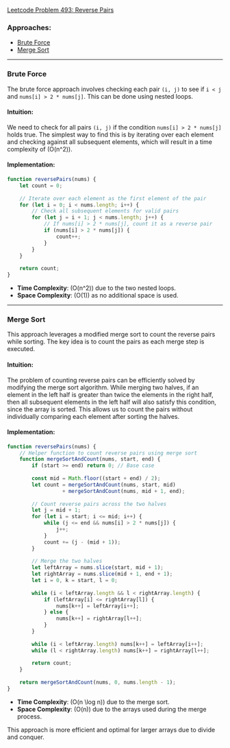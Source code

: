 [Leetcode Problem 493: Reverse Pairs](https://leetcode.com/problems/reverse-pairs/)

### Approaches:
- [Brute Force](#brute-force)
- [Merge Sort](#merge-sort)

---

### Brute Force

The brute force approach involves checking each pair `(i, j)` to see if `i < j` and `nums[i] > 2 * nums[j]`. This can be done using nested loops.

#### Intuition:

We need to check for all pairs `(i, j)` if the condition `nums[i] > 2 * nums[j]` holds true. The simplest way to find this is by iterating over each element and checking against all subsequent elements, which will result in a time complexity of \(O(n^2)\).

#### Implementation:

```javascript
function reversePairs(nums) {
    let count = 0;
    
    // Iterate over each element as the first element of the pair
    for (let i = 0; i < nums.length; i++) {
        // Check all subsequent elements for valid pairs
        for (let j = i + 1; j < nums.length; j++) {
            // If nums[i] > 2 * nums[j], count it as a reverse pair
            if (nums[i] > 2 * nums[j]) {
                count++;
            }
        }
    }
    
    return count;
}
```

- **Time Complexity**: \(O(n^2)\) due to the two nested loops.
- **Space Complexity**: \(O(1)\) as no additional space is used.

--- 

### Merge Sort

This approach leverages a modified merge sort to count the reverse pairs while sorting. The key idea is to count the pairs as each merge step is executed.

#### Intuition:

The problem of counting reverse pairs can be efficiently solved by modifying the merge sort algorithm. While merging two halves, if an element in the left half is greater than twice the elements in the right half, then all subsequent elements in the left half will also satisfy this condition, since the array is sorted. This allows us to count the pairs without individually comparing each element after sorting the halves.

#### Implementation:

```javascript
function reversePairs(nums) {
    // Helper function to count reverse pairs using merge sort
    function mergeSortAndCount(nums, start, end) {
        if (start >= end) return 0; // Base case
        
        const mid = Math.floor((start + end) / 2);
        let count = mergeSortAndCount(nums, start, mid) 
                  + mergeSortAndCount(nums, mid + 1, end);
        
        // Count reverse pairs across the two halves
        let j = mid + 1;
        for (let i = start; i <= mid; i++) {
            while (j <= end && nums[i] > 2 * nums[j]) {
                j++;
            }
            count += (j - (mid + 1));
        }
        
        // Merge the two halves
        let leftArray = nums.slice(start, mid + 1);
        let rightArray = nums.slice(mid + 1, end + 1);
        let i = 0, k = start, l = 0;
        
        while (i < leftArray.length && l < rightArray.length) {
            if (leftArray[i] <= rightArray[l]) {
                nums[k++] = leftArray[i++];
            } else {
                nums[k++] = rightArray[l++];
            }
        }
        
        while (i < leftArray.length) nums[k++] = leftArray[i++];
        while (l < rightArray.length) nums[k++] = rightArray[l++];
        
        return count;
    }
    
    return mergeSortAndCount(nums, 0, nums.length - 1);
}
```

- **Time Complexity**: \(O(n \log n)\) due to the merge sort.
- **Space Complexity**: \(O(n)\) due to the arrays used during the merge process.

This approach is more efficient and optimal for larger arrays due to divide and conquer.


